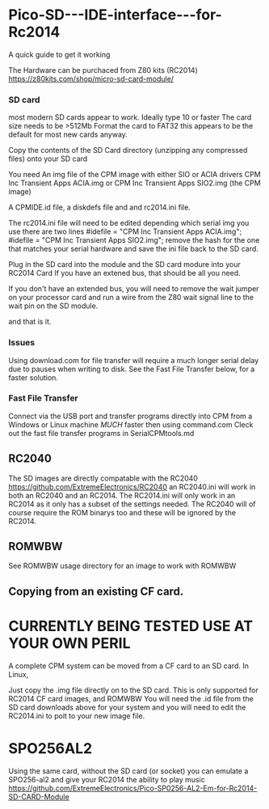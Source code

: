# Pico-SD---IDE-interface---for-Rc2014

A quick guide to get it working

The Hardware can be purchaced from Z80 kits (RC2014) https://z80kits.com/shop/micro-sd-card-module/

### SD card
most modern SD cards appear to work. Ideally type 10 or faster
The card size needs to be >512Mb
Format the card to FAT32 this appears to be the default for most new cards anyway. 

Copy the contents of the SD Card directory (unzipping any compressed files) onto your SD card

You need 
An img file of the CPM image with either SIO or ACIA drivers
CPM Inc Transient Apps ACIA.img or CPM Inc Transient Apps SIO2.img (the CPM image)

A CPMIDE.id file, a diskdefs file and and rc2014.ini file.

The rc2014.ini file will need to be edited depending which serial img you use there are two lines
#idefile = "CPM Inc Transient Apps ACIA.img";
#idefile = "CPM Inc Transient Apps SIO2.img";
remove the hash for the one that matches your serial hardware and save the ini file back to the SD card.

Plug in the SD card into the module and the SD card modure into your RC2014 Card
If you have an extened bus, that should be all you need. 

If you don't have an extended bus, you will need to remove the wait jumper on your processor card and
run a wire from the Z80 wait signal line to the wait pin on the SD module.

and that is it. 

### Issues ###

Using download.com for file transfer will require a much longer serial delay due to pauses when writing to disk. See the Fast File Transfer below, for a faster solution.

### Fast File Transfer

Connect via the USB port and transfer programs directly into CPM from a Windows or Linux machine _MUCH_ faster then using command.com
Cleck out the fast file transfer programs in  SerialCPMtools.md 

## RC2040
The SD images are directly compatable with the RC2040 https://github.com/ExtremeElectronics/RC2040 an RC2040.ini will work in both an RC2040 and an RC2014. The RC2014.ini will only work in an RC2014 as it only has a subset of the settings needed. The RC2040 will of course require the ROM binarys too and these will be ignored by the RC2014.

## ROMWBW
See ROMWBW usage directory for an image to work with ROMWBW

## Copying from an existing CF card. 

# CURRENTLY BEING TESTED USE AT YOUR OWN PERIL

A complete CPM system can be moved from a CF card to an SD card. In Linux, 

Just copy the .img file directly on to the SD card. This is only supported for RC2014 CF card images, and ROMWBW 
You will need the .id file from the SD card downloads above for your system and you will need to edit the RC2014.ini to poit to your new image file.

# SPO256AL2
Using the same card, without the SD card (or socket) you can emulate a SPO256-al2 and give your RC2014 the ability to play music
https://github.com/ExtremeElectronics/Pico-SP0256-AL2-Em-for-Rc2014-SD-CARD-Module


